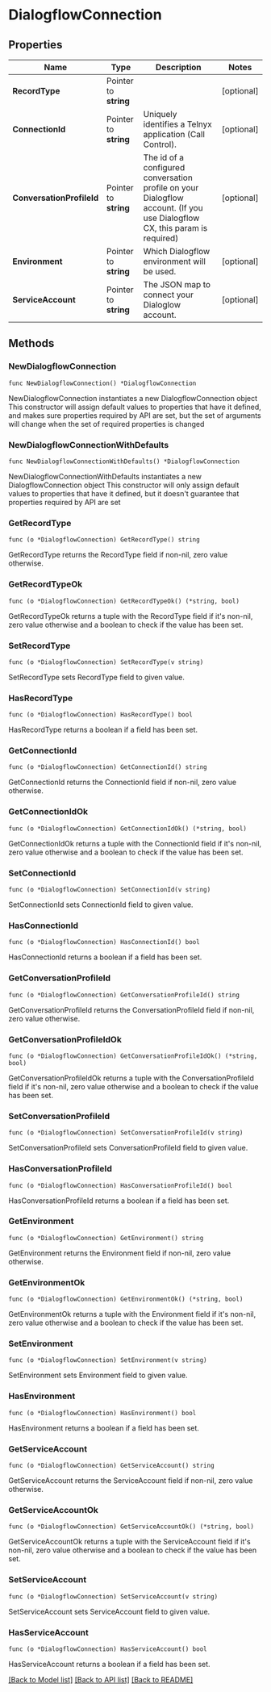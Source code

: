 # DialogflowConnection

## Properties

Name | Type | Description | Notes
------------ | ------------- | ------------- | -------------
**RecordType** | Pointer to **string** |  | [optional] 
**ConnectionId** | Pointer to **string** | Uniquely identifies a Telnyx application (Call Control). | [optional] 
**ConversationProfileId** | Pointer to **string** | The id of a configured conversation profile on your Dialogflow account. (If you use Dialogflow CX, this param is required) | [optional] 
**Environment** | Pointer to **string** | Which Dialogflow environment will be used. | [optional] 
**ServiceAccount** | Pointer to **string** | The JSON map to connect your Dialoglow account. | [optional] 

## Methods

### NewDialogflowConnection

`func NewDialogflowConnection() *DialogflowConnection`

NewDialogflowConnection instantiates a new DialogflowConnection object
This constructor will assign default values to properties that have it defined,
and makes sure properties required by API are set, but the set of arguments
will change when the set of required properties is changed

### NewDialogflowConnectionWithDefaults

`func NewDialogflowConnectionWithDefaults() *DialogflowConnection`

NewDialogflowConnectionWithDefaults instantiates a new DialogflowConnection object
This constructor will only assign default values to properties that have it defined,
but it doesn't guarantee that properties required by API are set

### GetRecordType

`func (o *DialogflowConnection) GetRecordType() string`

GetRecordType returns the RecordType field if non-nil, zero value otherwise.

### GetRecordTypeOk

`func (o *DialogflowConnection) GetRecordTypeOk() (*string, bool)`

GetRecordTypeOk returns a tuple with the RecordType field if it's non-nil, zero value otherwise
and a boolean to check if the value has been set.

### SetRecordType

`func (o *DialogflowConnection) SetRecordType(v string)`

SetRecordType sets RecordType field to given value.

### HasRecordType

`func (o *DialogflowConnection) HasRecordType() bool`

HasRecordType returns a boolean if a field has been set.

### GetConnectionId

`func (o *DialogflowConnection) GetConnectionId() string`

GetConnectionId returns the ConnectionId field if non-nil, zero value otherwise.

### GetConnectionIdOk

`func (o *DialogflowConnection) GetConnectionIdOk() (*string, bool)`

GetConnectionIdOk returns a tuple with the ConnectionId field if it's non-nil, zero value otherwise
and a boolean to check if the value has been set.

### SetConnectionId

`func (o *DialogflowConnection) SetConnectionId(v string)`

SetConnectionId sets ConnectionId field to given value.

### HasConnectionId

`func (o *DialogflowConnection) HasConnectionId() bool`

HasConnectionId returns a boolean if a field has been set.

### GetConversationProfileId

`func (o *DialogflowConnection) GetConversationProfileId() string`

GetConversationProfileId returns the ConversationProfileId field if non-nil, zero value otherwise.

### GetConversationProfileIdOk

`func (o *DialogflowConnection) GetConversationProfileIdOk() (*string, bool)`

GetConversationProfileIdOk returns a tuple with the ConversationProfileId field if it's non-nil, zero value otherwise
and a boolean to check if the value has been set.

### SetConversationProfileId

`func (o *DialogflowConnection) SetConversationProfileId(v string)`

SetConversationProfileId sets ConversationProfileId field to given value.

### HasConversationProfileId

`func (o *DialogflowConnection) HasConversationProfileId() bool`

HasConversationProfileId returns a boolean if a field has been set.

### GetEnvironment

`func (o *DialogflowConnection) GetEnvironment() string`

GetEnvironment returns the Environment field if non-nil, zero value otherwise.

### GetEnvironmentOk

`func (o *DialogflowConnection) GetEnvironmentOk() (*string, bool)`

GetEnvironmentOk returns a tuple with the Environment field if it's non-nil, zero value otherwise
and a boolean to check if the value has been set.

### SetEnvironment

`func (o *DialogflowConnection) SetEnvironment(v string)`

SetEnvironment sets Environment field to given value.

### HasEnvironment

`func (o *DialogflowConnection) HasEnvironment() bool`

HasEnvironment returns a boolean if a field has been set.

### GetServiceAccount

`func (o *DialogflowConnection) GetServiceAccount() string`

GetServiceAccount returns the ServiceAccount field if non-nil, zero value otherwise.

### GetServiceAccountOk

`func (o *DialogflowConnection) GetServiceAccountOk() (*string, bool)`

GetServiceAccountOk returns a tuple with the ServiceAccount field if it's non-nil, zero value otherwise
and a boolean to check if the value has been set.

### SetServiceAccount

`func (o *DialogflowConnection) SetServiceAccount(v string)`

SetServiceAccount sets ServiceAccount field to given value.

### HasServiceAccount

`func (o *DialogflowConnection) HasServiceAccount() bool`

HasServiceAccount returns a boolean if a field has been set.


[[Back to Model list]](../README.md#documentation-for-models) [[Back to API list]](../README.md#documentation-for-api-endpoints) [[Back to README]](../README.md)


